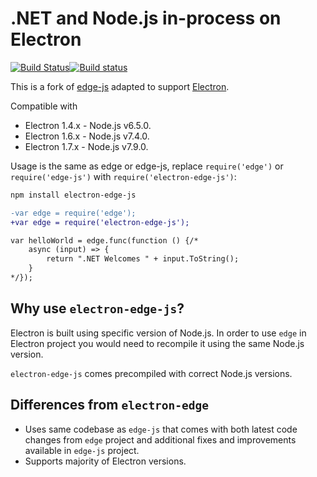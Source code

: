 .NET and Node.js in-process on Electron
================
[![Build Status](https://travis-ci.org/agracio/electron-edge-js.svg)](https://travis-ci.org/agracio/electron-edge-js)[![Build status](https://ci.appveyor.com/api/projects/status/jnospsu289r41by1?svg=true)](https://ci.appveyor.com/project/agracio/electron-edge-js)


This is a fork of [edge-js](https://github.com/agracio/edge-js) adapted to support [Electron](https://github.com/electron/electron/).

Compatible with
 * Electron 1.4.x - Node.js v6.5.0.
 * Electron 1.6.x - Node.js v7.4.0.
 * Electron 1.7.x - Node.js v7.9.0.

Usage is the same as edge or edge-js, replace `require('edge')` or `require('edge-js')` with `require('electron-edge-js')`:

```bash
npm install electron-edge-js
```

```diff
-var edge = require('edge');
+var edge = require('electron-edge-js');

var helloWorld = edge.func(function () {/*
    async (input) => {
        return ".NET Welcomes " + input.ToString();
    }
*/});
```


## Why use `electron-edge-js`?

Electron is built using specific version of Node.js. In order to use `edge` in Electron project you would need to recompile it using the same Node.js version.

`electron-edge-js` comes precompiled with correct Node.js versions.

## Differences from `electron-edge`

* Uses same codebase as `edge-js` that comes with both latest code changes from `edge` project and additional fixes and improvements available in `edge-js` project.
* Supports majority of Electron versions.
